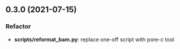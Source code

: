 ## 0.3.0 (2021-07-15)

### Refactor

- **scripts/reformat_bam.py**: replace one-off script with pore-c tool
